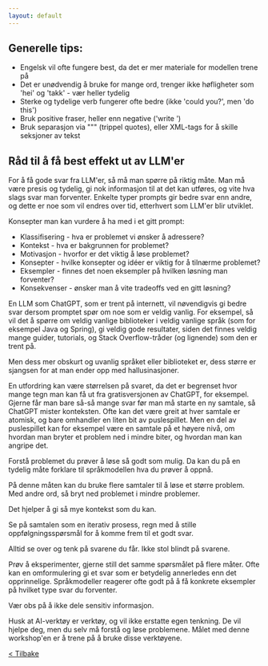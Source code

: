 ```yaml
---
layout: default
---
```


## Generelle tips:
- Engelsk vil ofte fungere best, da det er mer materiale for modellen trene på
- Det er unødvendig å bruke for mange ord, trenger ikke høfligheter som 'hei' og 'takk' - vær heller tydelig
- Sterke og tydelige verb fungerer ofte bedre (ikke 'could you?', men 'do this')
- Bruk positive fraser, heller enn negative ('write ')
- Bruk separasjon via """ (trippel quotes), eller XML-tags for å skille seksjoner av tekst

## Råd til å få best effekt ut av LLM'er

For å få gode svar fra LLM'er, så må man spørre på riktig måte.
Man må være presis og tydelig, gi nok informasjon til at det kan utføres, og vite hva slags svar man forventer.
Enkelte typer prompts gir bedre svar enn andre, og dette er noe som vil endres over tid, etterhvert som LLM'er blir utviklet.

Konsepter man kan vurdere å ha med i et gitt prompt:

- Klassifisering - hva er problemet vi ønsker å adressere?
- Kontekst - hva er bakgrunnen for problemet?
- Motivasjon - hvorfor er det viktig å løse problemet?
- Konsepter - hvilke konsepter og idéer er viktig for å tilnærme problemet?
- Eksempler - finnes det noen eksempler på hvilken løsning man forventer?
- Konsekvenser - ønsker man å vite tradeoffs ved en gitt løsning?

En LLM som ChatGPT, som er trent på internett, vil nøvendigvis gi bedre svar dersom promptet spør om noe som er veldig vanlig.
For eksempel, så vil det å spørre om veldig vanlige biblioteker i veldig vanlige språk (som for eksempel Java og Spring), gi veldig gode resultater,
siden det finnes veldig mange guider, tutorials, og Stack Overflow-tråder (og lignende) som den er trent på.

Men dess mer obskurt og uvanlig språket eller biblioteket er, dess større er sjangsen for at man ender opp med hallusinasjoner.

En utfordring kan være størrelsen på svaret, da det er begrenset hvor mange tegn man kan få ut fra gratisversjonen av ChatGPT, for eksempel.
Gjerne får man bare så-så mange svar før man må starte en ny samtale, så ChatGPT mister konteksten.
Ofte kan det være greit at hver samtale er atomisk, og bare omhandler en liten bit av puslespillet.
Men en del av puslespillet kan for eksempel være en samtale på et høyere nivå, om hvordan man bryter et
problem ned i mindre biter, og hvordan man kan angripe det.

Forstå problemet du prøver å løse så godt som mulig. Da kan du på en tydelig måte forklare til språkmodellen
hva du prøver å oppnå.

På denne måten kan du bruke flere samtaler til å løse et større problem.
Med andre ord, så bryt ned problemet i mindre problemer.

Det hjelper å gi så mye kontekst som du kan.

Se på samtalen som en iterativ prosess, regn med å stille oppfølgningsspørsmål for å komme frem til et godt svar.

Alltid se over og tenk på svarene du får. Ikke stol blindt på svarene.

Prøv å eksperimenter, gjerne still det samme spørsmålet på flere måter.
Ofte kan en omformulering gi et svar som er betydelig annerledes enn det opprinnelige.
Språkmodeller reagerer ofte godt på å få konkrete eksempler på hvilket type svar du forventer.

Vær obs på å ikke dele sensitiv informasjon.

Husk at AI-verktøy er verktøy, og vil ikke erstatte egen tenkning.
De vil hjelpe deg, men du selv må forstå og løse problemene.
Målet med denne workshop'en er å trene på å bruke disse verktøyene.

[< Tilbake](../)